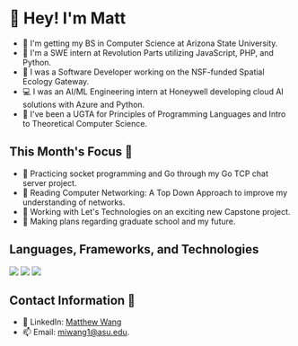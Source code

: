 # 👋 Hey! I'm Matt

- 📓 I'm getting my BS in Computer Science at Arizona State University.
- 🚗 I'm a SWE intern at Revolution Parts utilizing JavaScript, PHP, and Python.
- 💼 I was a Software Developer working on the NSF-funded Spatial Ecology Gateway.
- 💻 I was an AI/ML Engineering intern at Honeywell developing cloud AI solutions with Azure and Python.
- 📝 I've been a UGTA for Principles of Programming Languages and Intro to Theoretical Computer Science.
  
## This Month's Focus 📌

- 🔭 Practicing socket programming and Go through my Go TCP chat server project.
- 📘 Reading Computer Networking: A Top Down Approach to improve my understanding of networks.
- 🤔 Working with Let's Technologies on an exciting new Capstone project.
- 🏫 Making plans regarding graduate school and my future.

## Languages, Frameworks, and Technologies

<img src="https://skillicons.dev/icons?i=python,c,java,cpp,js,ts,php,go,bash"/>

<img src="https://skillicons.dev/icons?i=react,nodejs,django,flask,pytorch,tensorflow,postgres,mysql,mongodb"/>

<img src="https://skillicons.dev/icons?i=azure,gcp,aws,linux,docker,terraform,github,powershell,vscode"/>

## Contact Information 📲

- 🔗 LinkedIn: [Matthew Wang](https://www.linkedin.com/in/matthew-wang-cs/)
- 📫 Email: [miwang1@asu.edu](mailto:miwang1@asu.edu).
